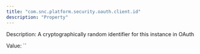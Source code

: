 ```yaml
---
title: "com.snc.platform.security.oauth.client.id"
description: "Property"
---
```


Description: A cryptographically random identifier for this instance in OAuth

Value: ``